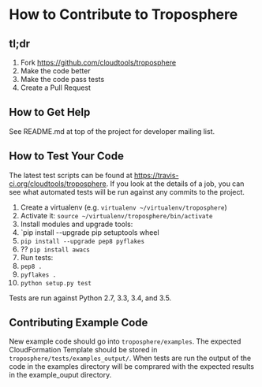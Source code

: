 # How to Contribute to Troposphere

## tl;dr
1. Fork https://github.com/cloudtools/troposphere
1. Make the code better
1. Make the code pass tests
1. Create a Pull Request

## How to Get Help

See README.md at top of the project for developer mailing list.

## How to Test Your Code

The latest test scripts can be found at https://travis-ci.org/cloudtools/troposphere.
If you look at the details of a job, you can see what automated tests
will be run against any commits to the project.

1. Create a virtualenv (e.g. `virtualenv ~/virtualenv/troposphere`)
1. Activate it: `source ~/virtualenv/troposphere/bin/activate`
1. Install modules and upgrade tools:
  1. `pip install --upgrade pip setuptools wheel
  1. `pip install --upgrade pep8 pyflakes`
  1. ?? `pip install awacs`
1. Run tests:
  1. `pep8 .`
  1. `pyflakes .`
  1. `python setup.py test`

Tests are run against Python 2.7, 3.3, 3.4, and 3.5.

## Contributing Example Code

New example code should go into `troposphere/examples`. The expected
CloudFormation Template should be stored in `troposphere/tests/examples_output/`.
When tests are run the output of the code in the examples directory will
be comprared with the expected results in the example_ouput directory.
